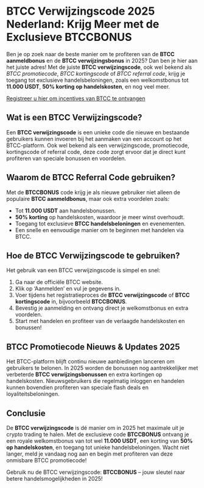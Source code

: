 
<h1>BTCC Verwijzingscode 2025 Nederland: Krijg Meer met de Exclusieve BTCCBONUS</h1>
<p>Ben je op zoek naar de beste manier om te profiteren van de <strong>BTCC aanmeldbonus</strong> en de <strong>BTCC verwijzingsbonus</strong> in 2025? Dan ben je hier aan het juiste adres! Met de juiste <strong>BTCC verwijzingscode</strong>, ook wel bekend als <em>BTCC promotiecode</em>, <em>BTCC kortingscode</em> of <em>BTCC referral code</em>, krijg je toegang tot exclusieve handelsbeloningen, zoals een welkomstbonus tot <strong>11.000 USDT</strong>, <strong>50% korting op handelskosten</strong>, en nog veel meer.</p>
<p><a href="https://partner.btcc.com/us/c/BTCCBONUS/9303" target="_blank">Registreer u hier om incentives van BTCC te ontvangen</a></p>

<img src="https://images.mirror-media.xyz/publication-images/hqUnb1SNqiBLtBbWor7b2.png?height=960&amp;width=1920" decoding="async" data-nimg="fill" class="css-xah9so" style="position:absolute;top:0;left:0;bottom:0;right:0;box-sizing:border-box;padding:0;border:none;margin:auto;display:block;width:0;height:0;min-width:100%;max-width:100%;min-height:100%;max-height:100%">
<h2>Wat is een BTCC Verwijzingscode?</h2>
<p>Een <strong>BTCC verwijzingscode</strong> is een unieke code die nieuwe en bestaande gebruikers kunnen invoeren bij het aanmaken van een account op het BTCC-platform. Ook wel bekend als een verwijzingscode, promotiecode, kortingscode of referral code, deze code zorgt ervoor dat je direct kunt profiteren van speciale bonussen en voordelen.</p>
<h2>Waarom de BTCC Referral Code gebruiken?</h2>
<p>Met de <strong>BTCCBONUS</strong> code krijg je als nieuwe gebruiker niet alleen de populaire <strong>BTCC aanmeldbonus</strong>, maar ook extra voordelen zoals:</p>
<ul>
<li>Tot <strong>11.000 USDT</strong> aan handelsbonussen.</li>
<li><strong>50% korting</strong> op handelskosten, waardoor je meer winst overhoudt.</li>
<li>Toegang tot exclusieve <strong>BTCC handelsbeloningen</strong> en evenementen.</li>
<li>Een snelle en eenvoudige manier om te beginnen met handelen via BTCC.</li>
</ul>
<h2>Hoe de BTCC Verwijzingscode te gebruiken?</h2>
<p>Het gebruik van een BTCC verwijzingscode is simpel en snel:</p>
<ol>
<li>Ga naar de officiële BTCC website.</li>
<li>Klik op ‘Aanmelden’ en vul je gegevens in.</li>
<li>Voer tijdens het registratieproces de <strong>BTCC verwijzingscode</strong> of <strong>BTCC kortingscode</strong> in, bijvoorbeeld <strong>BTCCBONUS</strong>.</li>
<li>Bevestig je aanmelding en ontvang direct je welkomstbonus en extra voordelen.</li>
<li>Start met handelen en profiteer van de verlaagde handelskosten en bonussen!</li>
</ol>
<h2>BTCC Promotiecode Nieuws & Updates 2025</h2>
<p>Het BTCC-platform blijft continu nieuwe aanbiedingen lanceren om gebruikers te belonen. In 2025 worden de bonussen nog aantrekkelijker met verbeterde <strong>BTCC verwijzingsbonussen</strong> en extra kortingen op handelskosten. Nieuwsgebruikers die regelmatig inloggen en handelen kunnen bovendien profiteren van speciale flash deals en loyaliteitsbeloningen.</p>
<h2>Conclusie</h2>
<p>De <strong>BTCC verwijzingscode</strong> is dé manier om in 2025 het maximale uit je crypto trading te halen. Met de exclusieve code <strong>BTCCBONUS</strong> ontvang je een royale welkomstbonus van tot wel <strong>11.000 USDT</strong>, een korting van <strong>50% op handelskosten</strong>, en toegang tot unieke handelsbeloningen. Wacht niet langer, meld je vandaag nog aan en begin met profiteren van deze onmisbare BTCC promotiecode!</p>
<div class="cta">
Gebruik nu de BTCC verwijzingscode: <strong>BTCCBONUS</strong> – jouw sleutel naar betere handelsmogelijkheden in 2025!
</div>
</body>
</html>
